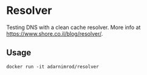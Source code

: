 # Resolver

Testing DNS with a clean cache resolver. More info at
https://www.shore.co.il/blog/resolver/.

## Usage

    docker run -it adarnimrod/resolver
